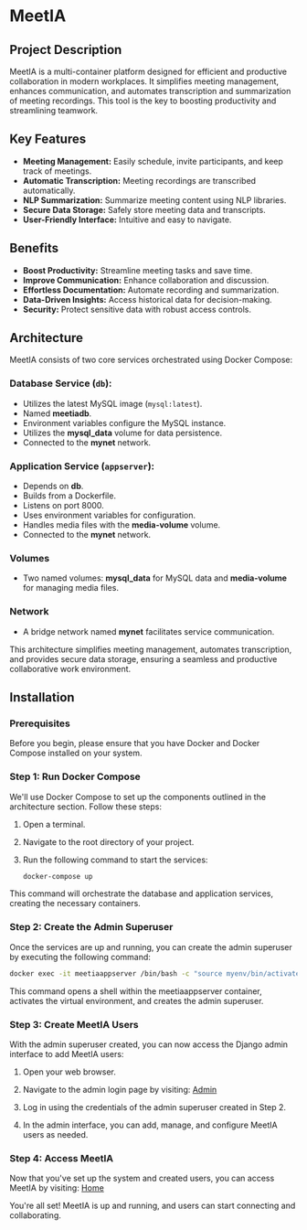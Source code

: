 # MeetIA

## Project Description

MeetIA is a multi-container platform designed for efficient and productive collaboration in modern workplaces. It simplifies meeting management, enhances communication, and automates transcription and summarization of meeting recordings. This tool is the key to boosting productivity and streamlining teamwork.

## Key Features

- **Meeting Management:** Easily schedule, invite participants, and keep track of meetings.
- **Automatic Transcription:** Meeting recordings are transcribed automatically.
- **NLP Summarization:** Summarize meeting content using NLP libraries.
- **Secure Data Storage:** Safely store meeting data and transcripts.
- **User-Friendly Interface:** Intuitive and easy to navigate.

## Benefits

- **Boost Productivity:** Streamline meeting tasks and save time.
- **Improve Communication:** Enhance collaboration and discussion.
- **Effortless Documentation:** Automate recording and summarization.
- **Data-Driven Insights:** Access historical data for decision-making.
- **Security:** Protect sensitive data with robust access controls.

## Architecture

MeetIA consists of two core services orchestrated using Docker Compose:

### Database Service (`db`):

- Utilizes the latest MySQL image (`mysql:latest`).
- Named **meetiadb**.
- Environment variables configure the MySQL instance.
- Utilizes the **mysql_data** volume for data persistence.
- Connected to the **mynet** network.

### Application Service (`appserver`):

- Depends on **db**.
- Builds from a Dockerfile.
- Listens on port 8000.
- Uses environment variables for configuration.
- Handles media files with the **media-volume** volume.
- Connected to the **mynet** network.

### Volumes

- Two named volumes: **mysql_data** for MySQL data and **media-volume** for managing media files.

### Network

- A bridge network named **mynet** facilitates service communication.

This architecture simplifies meeting management, automates transcription, and provides secure data storage, ensuring a seamless and productive collaborative work environment.

## Installation

### Prerequisites

Before you begin, please ensure that you have Docker and Docker Compose installed on your system.

### Step 1: Run Docker Compose

We'll use Docker Compose to set up the components outlined in the architecture section. Follow these steps:

1. Open a terminal.

2. Navigate to the root directory of your project.

3. Run the following command to start the services:

   ```bash
   docker-compose up
This command will orchestrate the database and application services, creating the necessary containers.

### Step 2: Create the Admin Superuser
Once the services are up and running, you can create the admin superuser by executing the following command:
   ```bash
   docker exec -it meetiaappserver /bin/bash -c "source myenv/bin/activate && python3 manage.py createsuperuser"
   ```
This command opens a shell within the meetiaappserver container, activates the virtual environment, and creates the admin superuser.

### Step 3: Create MeetIA Users
With the admin superuser created, you can now access the Django admin interface to add MeetIA users:

1. Open your web browser.

2. Navigate to the admin login page by visiting: [Admin](http://localhost:8000/admin/login/?next=/admin/)

3. Log in using the credentials of the admin superuser created in Step 2.

4. In the admin interface, you can add, manage, and configure MeetIA users as needed.

### Step 4: Access MeetIA
Now that you've set up the system and created users, you can access MeetIA by visiting: [Home](http://localhost:8000)

You're all set! MeetIA is up and running, and users can start connecting and collaborating.
